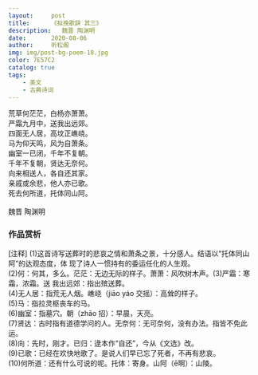 ```yaml
---
layout:     post
title:      《拟挽歌辞 其三》
description:   魏晋 陶渊明
date:       2020-08-06
author:     听松阁
img: img/post-bg-poem-18.jpg
color: 7E57C2
catalog: true
tags:
    - 美文
    - 古典诗词
---
```


荒草何茫茫，白杨亦萧萧。<br>
严霜九月中，送我出远郊。<br>
四面无人居，高坟正嶕峣。<br>
马为仰天鸣，风为自萧条。<br>
幽室一已闭，千年不复朝。<br>
千年不复朝，贤达无奈何。<br>
向来相送人，各自还其家。<br>
亲戚或余悲，他人亦已歌。<br>
死去何所道，托体同山阿。<br>
<br>
魏晋 陶渊明


### 作品赏析

[注释]
(1)这首诗写送葬时的悲哀之情和萧条之景，十分感人。结语以“托体同山阿”的达观态度，体
现了诗人一惯持有的委运任化的人生观。<br>
(2)何：何其，多么。茫茫：无边无际的样子。萧萧：风吹树木声。(3)严霜：寒霜，浓霜。送
我出远郊：指出殡送葬。<br>
(4)无人居：指荒无人烟。嶕峣（jiāo yáo 交摇）：高耸的样子。<br>
(5)马：指拉灵枢丧车的马。<br>
(6)幽室：指墓穴。朝（zhāo 招）：早晨，天亮。<br>
(7)贤达：古时指有道德学问的人。无奈何：无可奈何，没有办法。指皆不免此运。<br>
(8)向：先时，刚才。已归：逯本作“自还”，今从《文选》改。<br>
(9)已歌：已经在欢快地歌了。是说人们早已忘了死者，不再有悲哀。<br>
(10)何所道：还有什么可说的呢。托体：寄身。山阿（ē啊）：山陵。<br>


